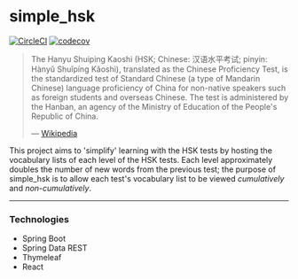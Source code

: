 # simple_hsk
[![CircleCI](https://circleci.com/gh/reesecake/simple_hsk.svg?style=shield&circle-token=998629975402253a8b54782911e224a7a7906729)](https://circleci.com/gh/reesecake/simple_hsk)
[![codecov](https://codecov.io/gh/reesecake/simple_hsk/branch/master/graph/badge.svg?token=6CD1BF0W4B)](https://codecov.io/gh/reesecake/simple_hsk)

> The Hanyu Shuiping Kaoshi (HSK; Chinese: 汉语水平考试; pinyin: Hànyǔ Shuǐpíng Kǎoshì), translated as the Chinese Proficiency Test, is the standardized test of Standard Chinese (a type of Mandarin Chinese) language proficiency of China for non-native speakers such as foreign students and overseas Chinese. The test is administered by the Hanban, an agency of the Ministry of Education of the People's Republic of China.
>
> &mdash; [Wikipedia](https://en.wikipedia.org/wiki/Hanyu_Shuiping_Kaoshi)

This project aims to 'simplify' learning with the HSK tests by hosting the vocabulary lists of each level of the HSK 
tests. Each level approximately doubles the number of new words from the previous test; the purpose of simple_hsk is 
to allow each test's vocabulary list to be viewed _cumulatively_ and _non-cumulatively_.

---

### Technologies

- Spring Boot
- Spring Data REST
- Thymeleaf
- React
